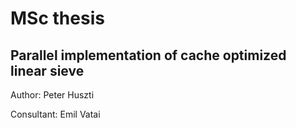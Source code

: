 # MSc thesis

## Parallel implementation of cache optimized linear sieve

Author: Peter Huszti
Consultant: Emil Vatai